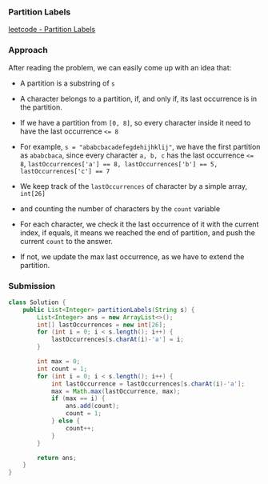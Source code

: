 ### Partition Labels

[leetcode - Partition Labels](https://leetcode.com/problems/partition-labels/)

### Approach

After reading the problem, we can easily come up with an idea that:
- A partition is a substring of `s`
- A character belongs to a partition, if, and only if, its last occurrence is in the partition.
- If we have a partition from `[0, 8]`, so every character inside it need to have the last occurrence `<= 8`
- For example, `s = "ababcbacadefegdehijhklij"`, we have the first partition as `ababcbaca`, since every character `a, b, c` has the last occurrence `<= 8`, `lastOccurrences['a'] == 8, lastOccurrences['b'] == 5, lastOccurrences['c'] == 7`

- We keep track of the `lastOccurrences` of character by a simple array, `int[26]`
- and counting the number of characters by the `count` variable
- For each character, we check it the last occurrence of it with the current index, if equals, it means we reached the end of partition, and push the current `count` to the answer.
- If not, we update the max last occurrence, as we have to extend the partition.
 
### Submission

```java
class Solution {
    public List<Integer> partitionLabels(String s) {
        List<Integer> ans = new ArrayList<>();
        int[] lastOccurrences = new int[26];
        for (int i = 0; i < s.length(); i++) {
            lastOccurrences[s.charAt(i)-'a'] = i;
        }

        int max = 0;
        int count = 1;
        for (int i = 0; i < s.length(); i++) {
            int lastOccurrence = lastOccurrences[s.charAt(i)-'a'];
            max = Math.max(lastOccurrence, max);
            if (max == i) {
                ans.add(count);
                count = 1;
            } else {
                count++;
            }
        }

        return ans;
    }
}
```

